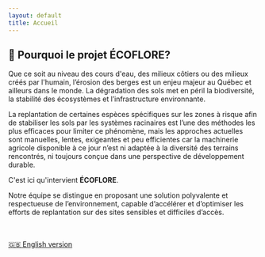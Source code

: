 ```yaml
---
layout: default
title: Accueil
---
```

## 🌱 Pourquoi le projet ÉCOFLORE?

Que ce soit au niveau des cours d'eau, des milieux côtiers ou des milieux créés par l'humain, l’érosion des berges est un enjeu majeur au Québec et ailleurs dans le monde. La dégradation des sols met en péril la biodiversité, la stabilité des écosystèmes et l’infrastructure environnante.

La replantation de certaines espèces spécifiques sur les zones à risque afin de stabiliser les sols par les systèmes racinaires est l’une des méthodes les plus efficaces pour limiter ce phénomène, mais les approches actuelles sont manuelles, lentes, exigeantes et peu efficientes car la machinerie agricole disponible à ce jour n’est ni adaptée à la diversité des terrains rencontrés, ni toujours conçue dans une perspective de développement durable.

C'est ici qu'intervient **ÉCOFLORE**.

Notre équipe se distingue en proposant une solution polyvalente et respectueuse de l’environnement, capable d’accélérer et d’optimiser les efforts de replantation sur des sites sensibles et difficiles d’accès.

<br><br>
[🇬🇧 English version](en/index.md)

<!--
---
layout: default
title: Accueil-Home
---
## 🌱 Projet Ecoflore
---

### FR - Français

L’érosion des berges est un problème à l’échelle mondiale auquel il n’y a aucune solution efficace.  
Une des meilleures méthodes de prévention est d’effectuer la plantation d’espèces spécifiques sur les zones à risque.

Au Québec, la plantation des berges est en grande partie effectuée par des bénévoles, donc la réhabilitation des berges est limitée par la performance individuelle. Chaque individu plante en moyenne 1000 plantes par jour, ce qui n’est pas suffisant pour couvrir l’énorme superficie des berges québécoises.

Plusieurs emplacements demeurent donc sans couverture végétale et sans protection.
De nombreux projets de construction routière sont également effectués près des berges, créant le besoin de procéder à la replantation après les travaux.

---

### EN - English  
Bank erosion is a global issue for which there is no truly effective solution.  
One of the best preventive approaches is to plant specific vegetation in high-risk areas.

In Quebec, shoreline planting is mostly carried out by volunteers, so restoration efforts are limited by individual performance. Each person plants about 1,000 plants per day, which is not enough to cover the vast shoreline areas.

As a result, many places remain unprotected and exposed.
Numerous road construction projects near riverbanks also increase the need for post-construction replanting.
-->

